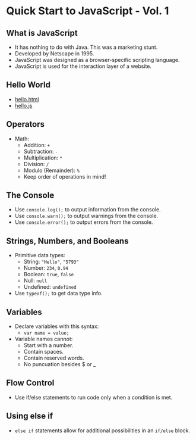 # Quick Start to JavaScript - Vol. 1

## What is JavaScript

- It has nothing to do with Java. This was a marketing stunt.
- Developed by Netscape in 1995.
- JavaScript was designed as a browser-specific scripting language.
- JavaScript is used for the interaction layer of a website.

## Hello World

- [hello.html](./hello.html)
- [hello.js](./hello.js)

## Operators

- Math:
  - Addition: `+`
  - Subtraction: `-`
  - Multiplication: `*`
  - Division: `/`
  - Modulo (Remainder): `%`
  - Keep order of operations in mind!

## The Console

- Use `console.log();` to output information from the console.
- Use `console.warn();` to output warnings from the console.
- Use `console.error();` to output errors from the console.

## Strings, Numbers, and Booleans

- Primitive data types:
  - String: `"Hello"`, `"5793"`
  - Number: `234`, `0.94`
  - Boolean: `true`, `false`
  - Null: `null`
  - Undefined: `undefined`
- Use `typeof();` to get data type info.

## Variables

- Declare variables with this syntax:
  - `var name = value;`
- Variable names cannot:
  - Start with a number.
  - Contain spaces.
  - Contain reserved words.
  - No puncuation besides $ or _

## Flow Control

- Use if/else statements to run code only when a condition is met.

## Using else if

- `else if` statements allow for additional possibilities in an `if/else` block.
